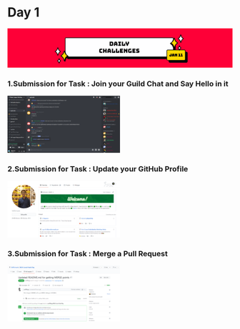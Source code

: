 # Day 1
<img src="https://github.com/VARhimank/MLH-Local-Hack-Day/blob/main/Day%201/head-dc11.png">

### 1.Submission for Task : Join your Guild Chat and Say Hello in it
<img src="https://github.com/VARhimank/MLH-Local-Hack-Day/blob/main/Day%201/Submission%201.png" width=50%>

### 2.Submission for Task : Update your GitHub Profile
<img src="https://github.com/VARhimank/MLH-Local-Hack-Day/blob/main/Day%201/Submission%202.png" width=50%>

### 3.Submission for Task : Merge a Pull Request
<img src="https://github.com/VARhimank/MLH-Local-Hack-Day/blob/main/Day%201/Submission%204.png" width=50%>
